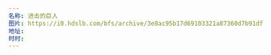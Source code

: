 ```yaml
---
名称: 进击的巨人
图片: https://i0.hdslb.com/bfs/archive/3e8ac95b17d69103321a87360d7b91df37035722.jpg@518w_290h_1c_!web-video-share-cover.avif
地址: 
时时:
---
```

